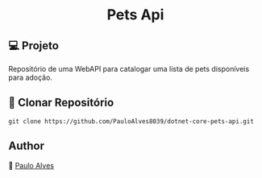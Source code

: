 <h1 align="center">Pets Api</h1>

## :computer: Projeto

Repositório de uma WebAPI para catalogar uma lista de pets disponíveis para adoção. 

## :floppy_disk: Clonar Repositório

`git clone https://github.com/PauloAlves8039/dotnet-core-pets-api.git`

## Author

:boy: [Paulo Alves](https://github.com/PauloAlves8039)

